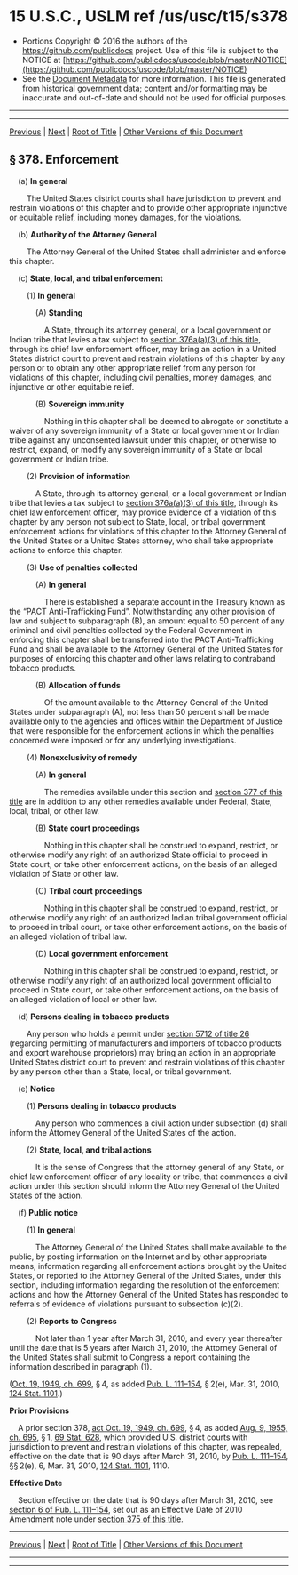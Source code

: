 ---
---

# 15 U.S.C., USLM ref /us/usc/t15/s378

* Portions Copyright © 2016 the authors of the https://github.com/publicdocs project.
  Use of this file is subject to the NOTICE at [https://github.com/publicdocs/uscode/blob/master/NOTICE](https://github.com/publicdocs/uscode/blob/master/NOTICE)
* See the [Document Metadata](././../../../..//README.md) for more information.
  This file is generated from historical government data; content and/or formatting may be inaccurate and out-of-date and should not be used for official purposes.

----------
----------

[Previous](./../../../..//us/usc/t15/ch10A/m__us_usc_t15_s377.md) | [Next](./../../../..//us/usc/t15/ch10B/m__us_usc_t15_ch10B.md) | [Root of Title](./../../../../) | [Other Versions of this Document](https://publicdocs.github.io/go/links?ns=uslm&ref=%2Fus%2Fusc%2Ft15%2Fs378)

## § 378. Enforcement

    (a) __In general__ 

        The United States district courts shall have jurisdiction to prevent and restrain violations of this chapter and to provide other appropriate injunctive or equitable relief, including money damages, for the violations.

    (b) __Authority of the Attorney General__ 

        The Attorney General of the United States shall administer and enforce this chapter.

    (c) __State, local, and tribal enforcement__ 

        (1) __In general__ 

            (A) __Standing__ 

                A State, through its attorney general, or a local government or Indian tribe that levies a tax subject to [section 376a(a)(3) of this title][/us/usc/t15/s376a/a/3], through its chief law enforcement officer, may bring an action in a United States district court to prevent and restrain violations of this chapter by any person or to obtain any other appropriate relief from any person for violations of this chapter, including civil penalties, money damages, and injunctive or other equitable relief.

            (B) __Sovereign immunity__ 

                Nothing in this chapter shall be deemed to abrogate or constitute a waiver of any sovereign immunity of a State or local government or Indian tribe against any unconsented lawsuit under this chapter, or otherwise to restrict, expand, or modify any sovereign immunity of a State or local government or Indian tribe.

        (2) __Provision of information__ 

            A State, through its attorney general, or a local government or Indian tribe that levies a tax subject to [section 376a(a)(3) of this title][/us/usc/t15/s376a/a/3], through its chief law enforcement officer, may provide evidence of a violation of this chapter by any person not subject to State, local, or tribal government enforcement actions for violations of this chapter to the Attorney General of the United States or a United States attorney, who shall take appropriate actions to enforce this chapter.

        (3) __Use of penalties collected__ 

            (A) __In general__ 

                There is established a separate account in the Treasury known as the “PACT Anti-Trafficking Fund”. Notwithstanding any other provision of law and subject to subparagraph (B), an amount equal to 50 percent of any criminal and civil penalties collected by the Federal Government in enforcing this chapter shall be transferred into the PACT Anti-Trafficking Fund and shall be available to the Attorney General of the United States for purposes of enforcing this chapter and other laws relating to contraband tobacco products.

            (B) __Allocation of funds__ 

                Of the amount available to the Attorney General of the United States under subparagraph (A), not less than 50 percent shall be made available only to the agencies and offices within the Department of Justice that were responsible for the enforcement actions in which the penalties concerned were imposed or for any underlying investigations.

        (4) __Nonexclusivity of remedy__ 

            (A) __In general__ 

                The remedies available under this section and [section 377 of this title][/us/usc/t15/s377] are in addition to any other remedies available under Federal, State, local, tribal, or other law.

            (B) __State court proceedings__ 

                Nothing in this chapter shall be construed to expand, restrict, or otherwise modify any right of an authorized State official to proceed in State court, or take other enforcement actions, on the basis of an alleged violation of State or other law.

            (C) __Tribal court proceedings__ 

                Nothing in this chapter shall be construed to expand, restrict, or otherwise modify any right of an authorized Indian tribal government official to proceed in tribal court, or take other enforcement actions, on the basis of an alleged violation of tribal law.

            (D) __Local government enforcement__ 

                Nothing in this chapter shall be construed to expand, restrict, or otherwise modify any right of an authorized local government official to proceed in State court, or take other enforcement actions, on the basis of an alleged violation of local or other law.

    (d) __Persons dealing in tobacco products__ 

        Any person who holds a permit under [section 5712 of title 26][/us/usc/t26/s5712] (regarding permitting of manufacturers and importers of tobacco products and export warehouse proprietors) may bring an action in an appropriate United States district court to prevent and restrain violations of this chapter by any person other than a State, local, or tribal government.

    (e) __Notice__ 

        (1) __Persons dealing in tobacco products__ 

            Any person who commences a civil action under subsection (d) shall inform the Attorney General of the United States of the action.

        (2) __State, local, and tribal actions__ 

            It is the sense of Congress that the attorney general of any State, or chief law enforcement officer of any locality or tribe, that commences a civil action under this section should inform the Attorney General of the United States of the action.

    (f) __Public notice__ 

        (1) __In general__ 

            The Attorney General of the United States shall make available to the public, by posting information on the Internet and by other appropriate means, information regarding all enforcement actions brought by the United States, or reported to the Attorney General of the United States, under this section, including information regarding the resolution of the enforcement actions and how the Attorney General of the United States has responded to referrals of evidence of violations pursuant to subsection (c)(2).

        (2) __Reports to Congress__ 

            Not later than 1 year after March 31, 2010, and every year thereafter until the date that is 5 years after March 31, 2010, the Attorney General of the United States shall submit to Congress a report containing the information described in paragraph (1).

([Oct. 19, 1949, ch. 699][/us/act/1949-10-19/ch699], § 4, as added [Pub. L. 111–154][/us/pl/111/154], § 2(e), Mar. 31, 2010, [124 Stat. 1101][/us/stat/124/1101].)

 __Prior Provisions__ 

    A prior section 378, [act Oct. 19, 1949, ch. 699][/us/act/1949-10-19/ch699], § 4, as added [Aug. 9, 1955, ch. 695][/us/act/1955-08-09/ch695], § 1, [69 Stat. 628][/us/stat/69/628], which provided U.S. district courts with jurisdiction to prevent and restrain violations of this chapter, was repealed, effective on the date that is 90 days after March 31, 2010, by [Pub. L. 111–154][/us/pl/111/154], §§ 2(e), 6, Mar. 31, 2010, [124 Stat. 1101][/us/stat/124/1101], 1110.

 __Effective Date__ 

    Section effective on the date that is 90 days after March 31, 2010, see [section 6 of Pub. L. 111–154][/us/pl/111/154/s6], set out as an Effective Date of 2010 Amendment note under [section 375 of this title][/us/usc/t15/s375].

----------

[Previous](./../../../..//us/usc/t15/ch10A/m__us_usc_t15_s377.md) | [Next](./../../../..//us/usc/t15/ch10B/m__us_usc_t15_ch10B.md) | [Root of Title](./../../../../) | [Other Versions of this Document](https://publicdocs.github.io/go/links?ns=uslm&ref=%2Fus%2Fusc%2Ft15%2Fs378)

----------
----------

[/us/usc/t15/s376a/a/3]: https://publicdocs.github.io/go/links?ns=uslm&ref=%2Fus%2Fusc%2Ft15%2Fs376a%2Fa%2F3
[/us/usc/t15/s376a/a/3]: https://publicdocs.github.io/go/links?ns=uslm&ref=%2Fus%2Fusc%2Ft15%2Fs376a%2Fa%2F3
[/us/usc/t15/s377]: https://publicdocs.github.io/go/links?ns=uslm&ref=%2Fus%2Fusc%2Ft15%2Fs377
[/us/usc/t26/s5712]: https://publicdocs.github.io/go/links?ns=uslm&ref=%2Fus%2Fusc%2Ft26%2Fs5712
[/us/act/1949-10-19/ch699]: https://publicdocs.github.io/go/links?ns=uslm&ref=%2Fus%2Fact%2F1949-10-19%2Fch699
[/us/pl/111/154]: https://publicdocs.github.io/go/links?ns=uslm&ref=%2Fus%2Fpl%2F111%2F154
[/us/stat/124/1101]: https://publicdocs.github.io/go/links?ns=uslm&ref=%2Fus%2Fstat%2F124%2F1101
[/us/act/1949-10-19/ch699]: https://publicdocs.github.io/go/links?ns=uslm&ref=%2Fus%2Fact%2F1949-10-19%2Fch699
[/us/act/1955-08-09/ch695]: https://publicdocs.github.io/go/links?ns=uslm&ref=%2Fus%2Fact%2F1955-08-09%2Fch695
[/us/stat/69/628]: https://publicdocs.github.io/go/links?ns=uslm&ref=%2Fus%2Fstat%2F69%2F628
[/us/pl/111/154]: https://publicdocs.github.io/go/links?ns=uslm&ref=%2Fus%2Fpl%2F111%2F154
[/us/stat/124/1101]: https://publicdocs.github.io/go/links?ns=uslm&ref=%2Fus%2Fstat%2F124%2F1101
[/us/pl/111/154/s6]: https://publicdocs.github.io/go/links?ns=uslm&ref=%2Fus%2Fpl%2F111%2F154%2Fs6
[/us/usc/t15/s375]: https://publicdocs.github.io/go/links?ns=uslm&ref=%2Fus%2Fusc%2Ft15%2Fs375



